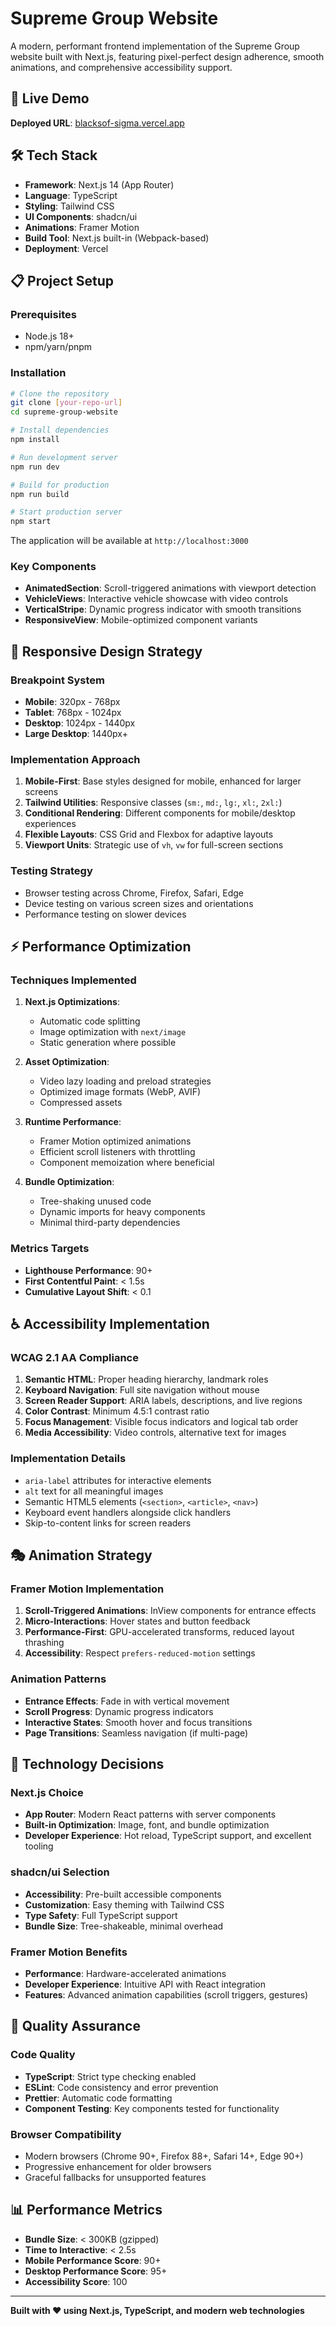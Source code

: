 # Supreme Group Website

A modern, performant frontend implementation of the Supreme Group website built with Next.js, featuring pixel-perfect design adherence, smooth animations, and comprehensive accessibility support.

## 🚀 Live Demo

**Deployed URL**: [blacksof-sigma.vercel.app](https://blacksof-sigma.vercel.app)


## 🛠️ Tech Stack

- **Framework**: Next.js 14 (App Router)
- **Language**: TypeScript
- **Styling**: Tailwind CSS
- **UI Components**: shadcn/ui
- **Animations**: Framer Motion
- **Build Tool**: Next.js built-in (Webpack-based)
- **Deployment**: Vercel

## 📋 Project Setup

### Prerequisites
- Node.js 18+ 
- npm/yarn/pnpm

### Installation

```bash
# Clone the repository
git clone [your-repo-url]
cd supreme-group-website

# Install dependencies
npm install

# Run development server
npm run dev

# Build for production
npm run build

# Start production server
npm start
```

The application will be available at `http://localhost:3000`

### Key Components
- **AnimatedSection**: Scroll-triggered animations with viewport detection
- **VehicleViews**: Interactive vehicle showcase with video controls
- **VerticalStripe**: Dynamic progress indicator with smooth transitions
- **ResponsiveView**: Mobile-optimized component variants

## 📱 Responsive Design Strategy

### Breakpoint System
- **Mobile**: 320px - 768px
- **Tablet**: 768px - 1024px
- **Desktop**: 1024px - 1440px
- **Large Desktop**: 1440px+

### Implementation Approach
1. **Mobile-First**: Base styles designed for mobile, enhanced for larger screens
2. **Tailwind Utilities**: Responsive classes (`sm:`, `md:`, `lg:`, `xl:`, `2xl:`)
3. **Conditional Rendering**: Different components for mobile/desktop experiences
4. **Flexible Layouts**: CSS Grid and Flexbox for adaptive layouts
5. **Viewport Units**: Strategic use of `vh`, `vw` for full-screen sections

### Testing Strategy
- Browser testing across Chrome, Firefox, Safari, Edge
- Device testing on various screen sizes and orientations
- Performance testing on slower devices

## ⚡ Performance Optimization

### Techniques Implemented
1. **Next.js Optimizations**:
   - Automatic code splitting
   - Image optimization with `next/image`
   - Static generation where possible

2. **Asset Optimization**:
   - Video lazy loading and preload strategies
   - Optimized image formats (WebP, AVIF)
   - Compressed assets

3. **Runtime Performance**:
   - Framer Motion optimized animations
   - Efficient scroll listeners with throttling
   - Component memoization where beneficial

4. **Bundle Optimization**:
   - Tree-shaking unused code
   - Dynamic imports for heavy components
   - Minimal third-party dependencies

### Metrics Targets
- **Lighthouse Performance**: 90+
- **First Contentful Paint**: < 1.5s
- **Cumulative Layout Shift**: < 0.1

## ♿ Accessibility Implementation

### WCAG 2.1 AA Compliance
1. **Semantic HTML**: Proper heading hierarchy, landmark roles
2. **Keyboard Navigation**: Full site navigation without mouse
3. **Screen Reader Support**: ARIA labels, descriptions, and live regions
4. **Color Contrast**: Minimum 4.5:1 contrast ratio
5. **Focus Management**: Visible focus indicators and logical tab order
6. **Media Accessibility**: Video controls, alternative text for images

### Implementation Details
- `aria-label` attributes for interactive elements
- `alt` text for all meaningful images
- Semantic HTML5 elements (`<section>`, `<article>`, `<nav>`)
- Keyboard event handlers alongside click handlers
- Skip-to-content links for screen readers

## 🎭 Animation Strategy

### Framer Motion Implementation
1. **Scroll-Triggered Animations**: InView components for entrance effects
2. **Micro-Interactions**: Hover states and button feedback
3. **Performance-First**: GPU-accelerated transforms, reduced layout thrashing
4. **Accessibility**: Respect `prefers-reduced-motion` settings

### Animation Patterns
- **Entrance Effects**: Fade in with vertical movement
- **Scroll Progress**: Dynamic progress indicators
- **Interactive States**: Smooth hover and focus transitions
- **Page Transitions**: Seamless navigation (if multi-page)

## 🔧 Technology Decisions

### Next.js Choice
- **App Router**: Modern React patterns with server components
- **Built-in Optimization**: Image, font, and bundle optimization
- **Developer Experience**: Hot reload, TypeScript support, and excellent tooling

### shadcn/ui Selection
- **Accessibility**: Pre-built accessible components
- **Customization**: Easy theming with Tailwind CSS
- **Type Safety**: Full TypeScript support
- **Bundle Size**: Tree-shakeable, minimal overhead

### Framer Motion Benefits
- **Performance**: Hardware-accelerated animations
- **Developer Experience**: Intuitive API with React integration
- **Features**: Advanced animation capabilities (scroll triggers, gestures)

## 🧪 Quality Assurance

### Code Quality
- **TypeScript**: Strict type checking enabled
- **ESLint**: Code consistency and error prevention
- **Prettier**: Automatic code formatting
- **Component Testing**: Key components tested for functionality

### Browser Compatibility
- Modern browsers (Chrome 90+, Firefox 88+, Safari 14+, Edge 90+)
- Progressive enhancement for older browsers
- Graceful fallbacks for unsupported features

## 📊 Performance Metrics

- **Bundle Size**: < 300KB (gzipped)
- **Time to Interactive**: < 2.5s
- **Mobile Performance Score**: 90+
- **Desktop Performance Score**: 95+
- **Accessibility Score**: 100

---

**Built with ❤️ using Next.js, TypeScript, and modern web technologies**